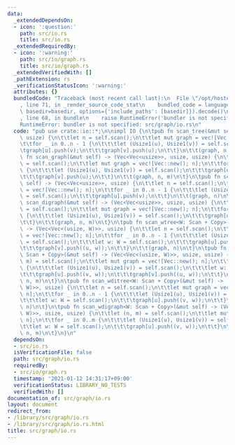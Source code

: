 ```yaml
---
data:
  _extendedDependsOn:
  - icon: ':question:'
    path: src/io.rs
    title: src/io.rs
  _extendedRequiredBy:
  - icon: ':warning:'
    path: src/io/graph.rs
    title: src/io/graph.rs
  _extendedVerifiedWith: []
  _pathExtension: rs
  _verificationStatusIcon: ':warning:'
  attributes: {}
  bundledCode: "Traceback (most recent call last):\n  File \"/opt/hostedtoolcache/Python/3.9.1/x64/lib/python3.9/site-packages/onlinejudge_verify/documentation/build.py\"\
    , line 71, in _render_source_code_stat\n    bundled_code = language.bundle(stat.path,\
    \ basedir=basedir, options={'include_paths': [basedir]}).decode()\n  File \"/opt/hostedtoolcache/Python/3.9.1/x64/lib/python3.9/site-packages/onlinejudge_verify/languages/user_defined.py\"\
    , line 68, in bundle\n    raise RuntimeError('bundler is not specified: {}'.format(path.as_posix()))\n\
    RuntimeError: bundler is not specified: src/graph/io.rs\n"
  code: "pub use crate::io::*;\n\nimpl IO {\n\tpub fn scan_tree(&mut self) -> (Vec<Vec<usize>>,\
    \ usize) {\n\t\tlet n = self.scan();\n\t\tlet mut graph = vec![Vec::new(); n];\n\
    \t\tfor _ in 0..n - 1 {\n\t\t\tlet (Usize1(u), Usize1(v)) = self.scan();\n\t\t\
    \tgraph[u].push(v);\n\t\t\tgraph[v].push(u);\n\t\t}\n\t\t(graph, n)\n\t}\n\tpub\
    \ fn scan_graph(&mut self) -> (Vec<Vec<usize>>, usize, usize) {\n\t\tlet (n, m)\
    \ = self.scan();\n\t\tlet mut graph = vec![Vec::new(); n];\n\t\tfor _ in 0..m\
    \ {\n\t\t\tlet (Usize1(u), Usize1(v)) = self.scan();\n\t\t\tgraph[u].push(v);\n\
    \t\t\tgraph[v].push(u);\n\t\t}\n\t\t(graph, n, m)\n\t}\n\tpub fn scan_ditree(&mut\
    \ self) -> (Vec<Vec<usize>>, usize) {\n\t\tlet n = self.scan();\n\t\tlet mut graph\
    \ = vec![Vec::new(); n];\n\t\tfor _ in 0..n - 1 {\n\t\t\tlet (Usize1(u), Usize1(v))\
    \ = self.scan();\n\t\t\tgraph[u].push(v);\n\t\t}\n\t\t(graph, n)\n\t}\n\tpub fn\
    \ scan_digraph(&mut self) -> (Vec<Vec<usize>>, usize, usize) {\n\t\tlet (n, m)\
    \ = self.scan();\n\t\tlet mut graph = vec![Vec::new(); n];\n\t\tfor _ in 0..m\
    \ {\n\t\t\tlet (Usize1(u), Usize1(v)) = self.scan();\n\t\t\tgraph[u].push(v);\n\
    \t\t}\n\t\t(graph, n, m)\n\t}\n\tpub fn scan_wtree<W: Scan + Copy>(&mut self)\
    \ -> (Vec<Vec<(usize, W)>>, usize) {\n\t\tlet n = self.scan();\n\t\tlet mut graph\
    \ = vec![Vec::new(); n];\n\t\tfor _ in 0..n - 1 {\n\t\t\tlet (Usize1(u), Usize1(v))\
    \ = self.scan();\n\t\t\tlet w: W = self.scan();\n\t\t\tgraph[u].push((v, w));\n\
    \t\t\tgraph[v].push((u, w));\n\t\t}\n\t\t(graph, n)\n\t}\n\tpub fn scan_wgraph<W:\
    \ Scan + Copy>(&mut self) -> (Vec<Vec<(usize, W)>>, usize, usize) {\n\t\tlet (n,\
    \ m) = self.scan();\n\t\tlet mut graph = vec![Vec::new(); n];\n\t\tfor _ in 0..m\
    \ {\n\t\t\tlet (Usize1(u), Usize1(v)) = self.scan();\n\t\t\tlet w: W = self.scan();\n\
    \t\t\tgraph[u].push((v, w));\n\t\t\tgraph[v].push((u, w));\n\t\t}\n\t\t(graph,\
    \ n, m)\n\t}\n\tpub fn scan_wditree<W: Scan + Copy>(&mut self) -> (Vec<Vec<(usize,\
    \ W)>>, usize) {\n\t\tlet n = self.scan();\n\t\tlet mut graph = vec![Vec::new();\
    \ n];\n\t\tfor _ in 0..n - 1 {\n\t\t\tlet (Usize1(u), Usize1(v)) = self.scan();\n\
    \t\t\tlet w: W = self.scan();\n\t\t\tgraph[u].push((v, w));\n\t\t}\n\t\t(graph,\
    \ n)\n\t}\n\tpub fn scan_wdigraph<W: Scan + Copy>(&mut self) -> (Vec<Vec<(usize,\
    \ W)>>, usize, usize) {\n\t\tlet (n, m) = self.scan();\n\t\tlet mut graph = vec![Vec::new();\
    \ n];\n\t\tfor _ in 0..m {\n\t\t\tlet (Usize1(u), Usize1(v)) = self.scan();\n\t\
    \t\tlet w: W = self.scan();\n\t\t\tgraph[u].push((v, w));\n\t\t}\n\t\t(graph,\
    \ n, m)\n\t}\n}\n"
  dependsOn:
  - src/io.rs
  isVerificationFile: false
  path: src/graph/io.rs
  requiredBy:
  - src/io/graph.rs
  timestamp: '2021-01-12 14:31:17+09:00'
  verificationStatus: LIBRARY_NO_TESTS
  verifiedWith: []
documentation_of: src/graph/io.rs
layout: document
redirect_from:
- /library/src/graph/io.rs
- /library/src/graph/io.rs.html
title: src/graph/io.rs
---
```

